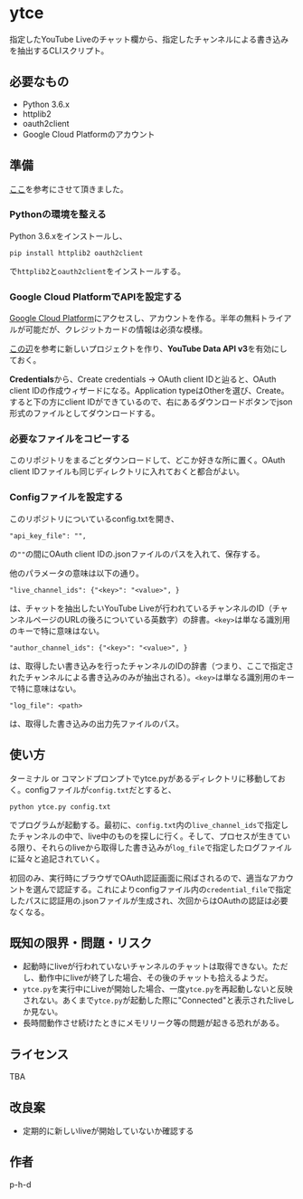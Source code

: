 ytce
====

指定したYouTube Liveのチャット欄から、指定したチャンネルによる書き込みを抽出するCLIスクリプト。

## 必要なもの

- Python 3.6.x
- httplib2
- oauth2client
- Google Cloud Platformのアカウント

## 準備
[ここ](https://blog.sky-net.pw/article/86)を参考にさせて頂きました。

### Pythonの環境を整える
Python 3.6.xをインストールし、
```
pip install httplib2 oauth2client
```
で`httplib2`と`oauth2client`をインストールする。

### Google Cloud PlatformでAPIを設定する
[Google Cloud Platform](https://console.cloud.google.com/getting-started)にアクセスし、アカウントを作る。半年の無料トライアルが可能だが、クレジットカードの情報は必須な模様。

[この辺](https://www.apps-gcp.com/gcp-startup/)を参考に新しいプロジェクトを作り、**YouTube Data API v3**を有効にしておく。

**Credentials**から、Create credentials -> OAuth client IDと辿ると、OAuth client IDの作成ウィザードになる。Application typeはOtherを選び、Create。すると下の方にclient IDができているので、右にあるダウンロードボタンでjson形式のファイルとしてダウンロードする。

### 必要なファイルをコピーする
このリポジトリをまるごとダウンロードして、どこか好きな所に置く。OAuth client IDファイルも同じディレクトリに入れておくと都合がよい。

### Configファイルを設定する
このリポジトリについているconfig.txtを開き、
```
"api_key_file": "",
```
の`""`の間にOAuth client IDの.jsonファイルのパスを入れて、保存する。

他のパラメータの意味は以下の通り。

```
"live_channel_ids": {"<key>": "<value>", }
```
は、チャットを抽出したいYouTube Liveが行われているチャンネルのID（チャンネルページのURLの後ろについている英数字）の辞書。`<key>`は単なる識別用のキーで特に意味はない。

```
"author_channel_ids": {"<key>": "<value>", }
```
は、取得したい書き込みを行ったチャンネルのIDの辞書（つまり、ここで指定されたチャンネルによる書き込みのみが抽出される）。`<key>`は単なる識別用のキーで特に意味はない。

```
"log_file": <path>
```
は、取得した書き込みの出力先ファイルのパス。

## 使い方

ターミナル or コマンドプロンプトでytce.pyがあるディレクトリに移動しておく。configファイルが`config.txt`だとすると、
```
python ytce.py config.txt
```
でプログラムが起動する。最初に、`config.txt`内の`live_channel_ids`で指定したチャンネルの中で、live中のものを探しに行く。そして、プロセスが生きている限り、それらのliveから取得した書き込みが`log_file`で指定したログファイルに延々と追記されていく。

初回のみ、実行時にブラウザでOAuth認証画面に飛ばされるので、適当なアカウントを選んで認証する。これによりconfigファイル内の`credential_file`で指定したパスに認証用の.jsonファイルが生成され、次回からはOAuthの認証は必要なくなる。

## 既知の限界・問題・リスク
- 起動時にliveが行われていないチャンネルのチャットは取得できない。ただし、動作中にliveが終了した場合、その後のチャットも拾えるようだ。
- `ytce.py`を実行中にLiveが開始した場合、一度`ytce.py`を再起動しないと反映されない。あくまで`ytce.py`が起動した際に"Connected"と表示されたliveしか見ない。
- 長時間動作させ続けたときにメモリリーク等の問題が起きる恐れがある。

## ライセンス

TBA

## 改良案
- 定期的に新しいliveが開始していないか確認する

## 作者

p-h-d